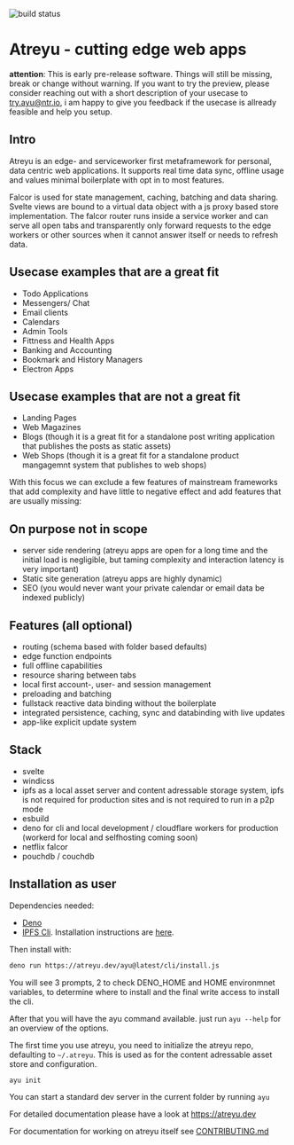 ![build status](https://github.com/cloudles-hq/atreyu/workflows/container/badge.svg)

# Atreyu - cutting edge web apps

**attention**: This is early pre-release software. Things will still be missing, break or change without warning.
If you want to try the preview, please consider reaching out with a short description of your usecase to try.ayu@ntr.io, i am happy to give you feedback if the usecase is allready feasible and help you setup.

## Intro
Atreyu is an edge- and serviceworker first metaframework for personal, data centric web applications. It supports real time data sync, offline usage and values minimal boilerplate with opt in to most features.

Falcor is used for state management, caching, batching and data sharing. Svelte views are bound to a virtual data object with a js proxy based store implementation. The falcor router runs inside a service worker and can serve all open tabs and transparently only forward requests to the edge workers or other sources when it cannot answer itself or needs to refresh data.

## Usecase examples that are a great fit
- Todo Applications
- Messengers/ Chat
- Email clients
- Calendars
- Admin Tools
- Fittness and Health Apps
- Banking and Accounting
- Bookmark and History Managers
- Electron Apps

## Usecase examples that are not a great fit
- Landing Pages
- Web Magazines
- Blogs (though it is a great fit for a standalone post writing application that publishes the posts as static assets)
- Web Shops (though it is a great fit for a standalone product mangagemnt system that publishes to web shops)

With this focus we can exclude a few features of mainstream frameworks that add complexity and have little to negative effect and add features that are usually missing:

## On purpose not in scope
- server side rendering (atreyu apps are open for a long time and the initial load is negligible, but taming complexity and interaction latency is very important)
- Static site generation (atreyu apps are highly dynamic)
- SEO (you would never want your private calendar or email data be indexed publicly)

## Features (all optional)
- routing (schema based with folder based defaults)
- edge function endpoints
- full offline capabilities
- resource sharing between tabs
- local first account-, user- and session management
- preloading and batching
- fullstack reactive data binding without the boilerplate
- integrated persistence, caching, sync and databinding with live updates
- app-like explicit update system


## Stack
- svelte
- windicss
- ipfs as a local asset server and content adressable storage system, ipfs is not required for production sites and is not required to run in a p2p mode
- esbuild
- deno for cli and local development / cloudflare workers for production (workerd for local and selfhosting coming soon)
- netflix falcor
- pouchdb / couchdb

## Installation as user
Dependencies needed:
- [Deno](https://deno.land/)
- [IPFS Cli](https://ipfs.io/). Installation instructions are [here](https://docs.ipfs.io/install/command-line/).

Then install with:

```bash
deno run https://atreyu.dev/ayu@latest/cli/install.js
```

You will see 3 prompts, 2 to check DENO_HOME and HOME environmnet variables, to determine where to install and the final write access to install the cli.

After that you will have the ayu command available. just run `ayu --help` for an overview of the options.

The first time you use atreyu, you need to initialize the atreyu repo, defaulting to  `~/.atreyu`. This is used as for the content adressable asset store and configuration.

```bash
ayu init
```

You can start a standard dev server in the current folder by running `ayu`

For detailed documentation please have a look at https://atreyu.dev

For documentation for working on atreyu itself see [CONTRIBUTING.md](here)
